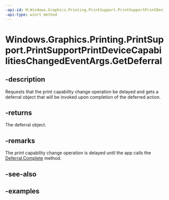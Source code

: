 ```yaml
---
-api-id: M:Windows.Graphics.Printing.PrintSupport.PrintSupportPrintDeviceCapabilitiesChangedEventArgs.GetDeferral
-api-type: winrt method
---
```


# Windows.Graphics.Printing.PrintSupport.PrintSupportPrintDeviceCapabilitiesChangedEventArgs.GetDeferral

<!--
public Windows.Foundation.Deferral GetDeferral ();
-->


## -description

Requests that the print capability change operation be delayed and gets a deferral object that will be invoked upon completion of the deferred action.

## -returns

The deferral object.

## -remarks

The print capability change operation is delayed until the app calls the [Deferral.Complete](/uwp/api/windows.foundation.deferral.complete) method.

## -see-also

## -examples


